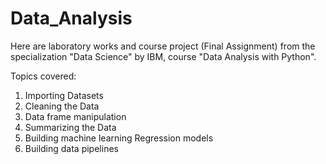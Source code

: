 # Data_Analysis

Here are laboratory works and course project (Final Assignment) from the specialization "Data Science" by IBM, course "Data Analysis with Python".

Topics covered:  
1) Importing Datasets 
2) Cleaning the Data 
3) Data frame manipulation 
4) Summarizing the Data 
5) Building machine learning Regression models 
6) Building data pipelines

